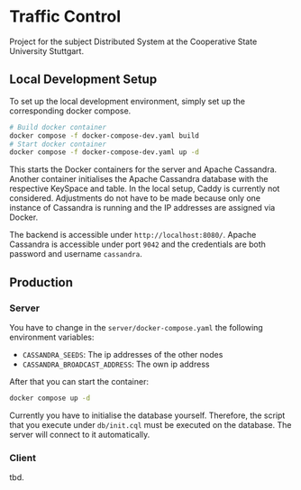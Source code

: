 # Traffic Control

Project for the subject Distributed System at the Cooperative State University Stuttgart.

## Local Development Setup

To set up the local development environment, simply set up the corresponding docker compose.

```bash
# Build docker container
docker compose -f docker-compose-dev.yaml build
# Start docker container
docker compose -f docker-compose-dev.yaml up -d
```

This starts the Docker containers for the server and Apache Cassandra. Another container initialises the Apache Cassandra database with the respective KeySpace and table. In the local setup, Caddy is currently not considered. Adjustments do not have to be made because only one instance of Cassandra is running and the IP addresses are assigned via Docker.

The backend is accessible under `http://localhost:8080/`.
Apache Cassandra is accessible under port `9042` and the credentials are both password and username `cassandra`.

## Production

### Server

You have to change in the `server/docker-compose.yaml` the following environment variables:

-   `CASSANDRA_SEEDS`: The ip addresses of the other nodes
-   `CASSANDRA_BROADCAST_ADDRESS`: The own ip address

After that you can start the container:

```bash
docker compose up -d
```

Currently you have to initialise the database yourself. Therefore, the script that you execute under `db/init.cql` must be executed on the database. The server will connect to it automatically.

### Client

tbd.
